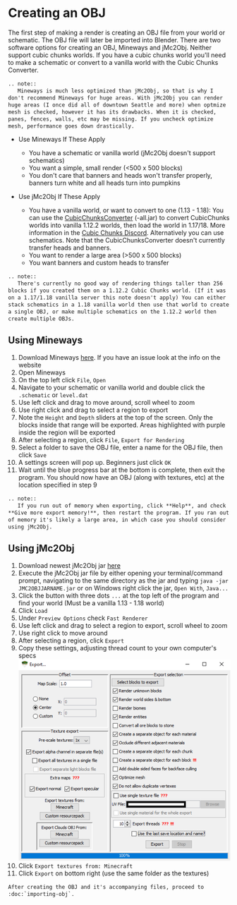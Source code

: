<!---
title: Creating an OBJ
path: /buildtheearth/rendering/blender
version: 1.0.0
authors:
    - @VapoR
--->

# Creating an OBJ

The first step of making a render is creating an OBJ file from your world or schematic. The OBJ file will later be imported into Blender. There are two software options for creating an OBJ, Mineways and jMc2Obj. Neither support cubic chunks worlds. If you have a cubic chunks world you'll need to make a schematic or convert to a vanilla world with the Cubic Chunks Converter.
```eval_rst
.. note::
   Mineways is much less optimized than jMc2Obj, so that is why I don't recommend Mineways for huge areas. With jMc2Obj you can render huge areas (I once did all of downtown Seattle and more) when optmize mesh is checked, however it has its drawbacks. When it is checked, panes, fences, walls, etc may be missing. If you uncheck optimize mesh, performance goes down drastically.
```
- Use Mineways If These Apply
  * You have a schematic or vanilla world (jMc2Obj doesn't support schematics)
  * You want a simple, small render (<500 x 500 blocks)
  * You don't care that banners and heads won't transfer properly, banners turn white and all heads turn into pumpkins

- Use jMc2Obj If These Apply
  * You have a vanilla world, or want to convert to one (1.13 - 1.18): You can use the [CubicChunksConverter](https://jenkins.daporkchop.net/job/OpenCubicChunks/job/CubicChunksConverter/job/master/) (-all.jar) to convert CubicChunks worlds into vanilla 1.12.2 worlds, then load the world in 1.17/18. More information in the [Cubic Chunks Discord](https://discord.gg/tJUWYq5wdR). Alternatively you can use schematics. Note that the CubicChunksConverter doesn't currently transfer heads and banners.
  * You want to render a large area (>500 x 500 blocks)
  * You want banners and custom heads to transfer

```eval_rst
.. note::
   There's currently no good way of rendering things taller than 256 blocks if you created them on a 1.12.2 Cubic Chunks world. (If it was on a 1.17/1.18 vanilla server this note doesn't apply) You can either stack schematics in a 1.18 vanilla world then use that world to create a single OBJ, or make multiple schematics on the 1.12.2 world then create multiple OBJs.
```

## Using Mineways

1. Download Mineways [here](https://www.realtimerendering.com/erich/minecraft/public/mineways/downloads.html#downloadImgs). If you have an issue look at the info on the website
2. Open Mineways
3. On the top left click `File`, `Open`
4. Navigate to your schematic or vanilla world and double click the `.schematic` or `level.dat`
5. Use left click and drag to move around, scroll wheel to zoom
6. Use right click and drag to select a region to export
7. Note the `Height` and `Depth` sliders at the top of the screen. Only the blocks inside that range will be exported. Areas highlighted with purple inside the region will be exported
8. After selecting a region, click `File`, `Export for Rendering`
9. Select a folder to save the OBJ file, enter a name for the OBJ file, then click `Save`
10. A settings screen will pop up. Beginners just click `OK`
11. Wait until the blue progress bar at the bottom is complete, then exit the program. You should now have an OBJ (along with textures, etc) at the location specified in step 9
```eval_rst
.. note::
   If you run out of memory when exporting, click **Help**, and check **Give more export memory!**, then restart the program. If you ran out of memory it's likely a large area, in which case you should consider using jMc2Obj.
```

## Using jMc2Obj

1. Download newest jMc2Obj jar [here](https://github.com/jmc2obj/j-mc-2-obj/releases)
2. Execute the jMc2Obj jar file by either opening your terminal/command prompt, navigating to the same directory as the jar and typing `java -jar JMC2OBJJARNAME.jar` or on Windows right click the jar, `Open With`, `Java...`
3. Click the button with three dots `...` at the top left of the program and find your world (Must be a vanilla 1.13 - 1.18 world)
4. Click `Load`
5. Under `Preview Options` check `Fast Renderer` 
6. Use left click and drag to select a region to export, scroll wheel to zoom
7. Use right click to move around
8. After selecting a region, click `Export`
9. Copy these settings, adjusting thread count to your own computer's specs
![JMC](../../../../images/jmc.png)
10. Click `Export textures from: Minecraft`
11. Click `Export` on bottom right (use the same folder as the textures)

```eval_rst
After creating the OBJ and it's accompanying files, proceed to :doc:`importing-obj`.
```
